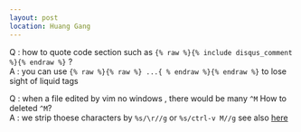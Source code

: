 ```yaml
---
layout: post
location: Huang Gang
---
```


Q : how to quote code section such as `{% raw %}{% include disqus_comment %}{% endraw %}` ?   
A : you can use `{% raw %}{% raw %} ...{ % endraw %}{% endraw %}` to lose sight of liquid tags

Q : when a file edited by vim no windows , there would be many `^M` How to deleted `^M`?    
A : we strip thoese characters by `%s/\r//g` or `%s/ctrl-v M//g` see also [here](http://vim.wikia.com/wiki/File_format)
